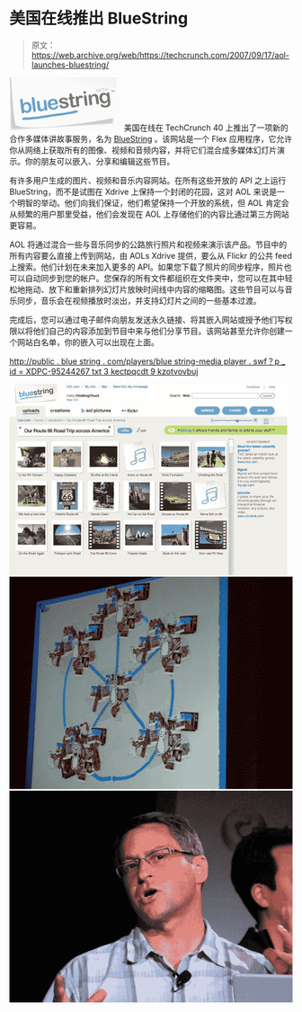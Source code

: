 # 美国在线推出 BlueString 

> 原文：<https://web.archive.org/web/https://techcrunch.com/2007/09/17/aol-launches-bluestring/>

[![blustring.png](img/e2835b94425c04c18f467dd81d5dce88.png)](https://web.archive.org/web/20230306024818/http://bluestring.com/) 美国在线在 TechCrunch 40 上推出了一项新的合作多媒体讲故事服务，名为 [BlueString](https://web.archive.org/web/20230306024818/http://bluestring.com/) 。该网站是一个 Flex 应用程序，它允许你从网络上获取所有的图像、视频和音频内容，并将它们混合成多媒体幻灯片演示。你的朋友可以嵌入、分享和编辑这些节目。

有许多用户生成的图片、视频和音乐内容网站。在所有这些开放的 API 之上运行 BlueString，而不是试图在 Xdrive 上保持一个封闭的花园，这对 AOL 来说是一个明智的举动。他们向我们保证，他们希望保持一个开放的系统，但 AOL 肯定会从频繁的用户那里受益，他们会发现在 AOL 上存储他们的内容比通过第三方网站更容易。

AOL 将通过混合一些与音乐同步的公路旅行照片和视频来演示该产品。节目中的所有内容要么直接上传到网站，由 AOLs Xdrive 提供，要么从 Flickr 的公共 feed 上搜索。他们计划在未来加入更多的 API。如果您下载了照片的同步程序，照片也可以自动同步到您的帐户。您保存的所有文件都组织在文件夹中，您可以在其中轻松地拖动、放下和重新排列幻灯片放映时间线中内容的缩略图。这些节目可以与音乐同步，音乐会在视频播放时淡出，并支持幻灯片之间的一些基本过渡。

完成后，您可以通过电子邮件向朋友发送永久链接、将其嵌入网站或授予他们写权限以将他们自己的内容添加到节目中来与他们分享节目。该网站甚至允许你创建一个网站白名单，你的嵌入可以出现在上面。

[http://public . blue string . com/players/blue string-media player . swf？p _ id = XDPC-95244267 txt 3 kectpqcdt 9 kzotvovbuj](https://web.archive.org/web/20230306024818/http://public.bluestring.com/players/BlueString-MediaPlayer.swf?p_id=XDPC-95244267Txt3KECTPQcdt9KzOtvoVbUj)

![bluestringscreen.png](img/de992f5806c4a76733c29368bca71473.png)
![bluestream1.jpg](img/6387c03dbf1b76019de8bb001130c236.png)![blue2.jpg](img/c6ca6cb0a8e6c81cd6ad61442441529c.png)